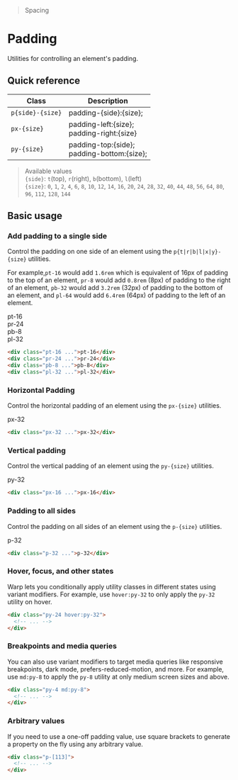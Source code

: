 > Spacing

# Padding
Utilities for controlling an element's padding.
## Quick reference

| Class            | Description                                    |
| ---------------- | ---------------------------------------------- |
| `p{side}-{size}` | padding-{side}:{size};                         |
| `px-{size}`      | padding-left:{size};<br/>padding-right:{size}  |
| `py-{size}`      | padding-top:{side};<br/>padding-bottom:{size}; |

> Available values <br />
> `{side}`: `t`(top), `r`(right), `b`(bottom), `l`(left)<br />
> `{size}`: `0`, `1`, `2`, `4`, `6`, `8`, `10`, `12`, `14`, `16`, `20`, `24`, `28`, `32`, `40`, `44`, `48`, `56`, `64`, `80`, `96`, `112`, `128`, `144` <br />

## Basic usage
### Add padding to a single side
Control the padding on one side of an element using the `p{t|r|b|l|x|y}-{size}` utilities.

For example,`pt-16` would add `1.6rem` which is equivalent of 16px of padding to the top of an element, `pr-8` would add `0.8rem` (8px) of padding to the right of an element, `pb-32` would add `3.2rem` (32px) of padding to the bottom of an element, and `pl-64` would add `6.4rem` (64px) of padding to the left of an element.

<container>
  <div class="flex flex-wrap items-start justify-center pd-text-white pd-text-sm font-bold -mx-5">
    <div class="flex items-start">
      <div class="flex-none px-16">
        <div class="pd-bg-purple-500 rounded-4 overflow-hidden">
          <box striped class="h-16" fg-color="var(--tw-white-fg)"></box>
          <div class="p-16">pt-16</div>
        </div>
      </div>
      <div class="flex-none px-16 pt-16">
        <div class="flex pd-bg-purple-500 rounded-4 overflow-hidden">
          <div class="flex-none p-16">pr-24</div>
          <box striped class="flex-none w-24" fg-color="var(--tw-white-fg)" ></box>
        </div>
      </div>
    </div>
    <div class="flex items-start">
      <div class="flex-none px-16 pt-16">
        <div class="pd-bg-purple-500 rounded-4 overflow-hidden">
          <div class="p-16">pb-8</div>
          <box striped class="h-8" fg-color="var(--tw-white-fg)"></box>
        </div>
      </div>
      <div class="flex-none flex px-16 pt-16">
        <div class="flex pd-bg-purple-500 rounded-4 overflow-hidden">
          <box striped class="flex-none w-32" fg-color="var(--tw-white-fg)"></box>
          <div class="flex-none p-16">pl-32</div>
        </div>
      </div>
    </div>
  </div>
</container>

```html
<div class="pt-16 ...">pt-16</div>
<div class="pr-24 ...">pr-24</div>
<div class="pb-8 ...">pb-8</div>
<div class="pl-32 ...">pl-32</div>
```

### Horizontal Padding
Control the horizontal padding of an element using the `px-{size}` utilities.
<container>
  <div class="relative overflow-auto p-8">
    <div class="flex justify-center pd-font-mono pd-text-white pd-text-sm font-bold leading-6">
      <div class="pd-bg-indigo-500 rounded-4 overflow-hidden flex">
        <box striped class="w-32" fg-color="var(--tw-white-fg)"></box>
        <div class="p-16">px-32</div>
        <box striped class="w-32" fg-color="var(--tw-white-fg)"></box>
      </div>
    </div>
  </div>
</container>

```html
<div class="px-32 ...">px-32</div>
```

### Vertical padding
Control the vertical padding of an element using the `py-{size}` utilities.
<container>
  <div class="relative overflow-auto p-8">
    <div class="flex justify-center pd-font-mono pd-text-white pd-text-sm font-bold leading-6">
      <div class="pd-bg-pink-500 rounded-4 overflow-hidden">
        <box striped class="h-32" fg-color="var(--tw-white-fg)"></box>
        <div class="p-16">py-32</div>
        <box striped class="h-32" fg-color="var(--tw-white-fg)"></box>
      </div>
    </div>
  </div>
</container>

```html
<div class="px-16 ...">px-16</div>
```

### Padding to all sides
Control the padding on all sides of an element using the `p-{size}` utilities.
<container>
  <div class="relative overflow-auto p-8">
    <div class="flex justify-center pd-font-mono pd-text-white pd-text-sm font-bold leading-6">
      <div class="pd-bg-violet-500 rounded-4 overflow-hidden">
        <box striped class="p-32" fg-color="var(--tw-white-fg)">
          <div class="pd-bg-violet-500 p-16">p-32</div>
        </box>
      </div>
    </div>
  </div>
</container>

```html
<div class="p-32 ...">p-32</div>
```

### Hover, focus, and other states
Warp lets you conditionally apply utility classes in different states using variant modifiers. For example, use `hover:py-32` to only apply the `py-32` utility on hover.

```html
<div class="py-24 hover:py-32">
  <!-- ... -->
</div>
```

### Breakpoints and media queries
You can also use variant modifiers to target media queries like responsive breakpoints, dark mode, prefers-reduced-motion, and more. For example, use `md:py-8` to apply the `py-8` utility at only medium screen sizes and above.

```html
<div class="py-4 md:py-8">
  <!-- ... -->
</div>
```

### Arbitrary values
If you need to use a one-off padding value, use square brackets to generate a property on the fly using any arbitrary value.

```html
<div class="p-[113]">
  <!-- ... -->
</div>
```

